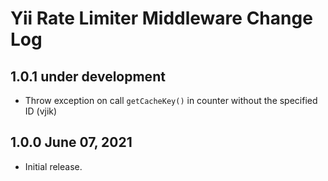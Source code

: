 # Yii Rate Limiter Middleware Change Log

## 1.0.1 under development

- Throw exception on call `getCacheKey()` in counter without the specified ID (vjik)

## 1.0.0 June 07, 2021

- Initial release.
